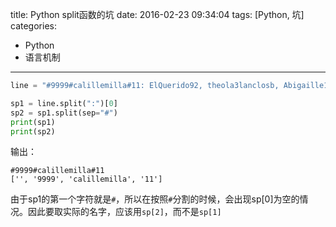 title: Python split函数的坑
date: 2016-02-23 09:34:04
tags: [Python, 坑]
categories: 
- Python
- 语言机制
---


```python
line = "#9999#calillemilla#11: ElQuerido92, theola3lanclosb, Abigaille19, myherolancelot, dzastin03, DECIJEZ, lostsoul1987, canderse, ktornbjerg, L1nc0ln, BigDumbFate,"

sp1 = line.split(":")[0]
sp2 = sp1.split(sep="#")
print(sp1)
print(sp2)
```
<!--more-->

输出：
```
#9999#calillemilla#11
['', '9999', 'calillemilla', '11']
```

由于sp1的第一个字符就是`#`，所以在按照`#`分割的时候，会出现sp[0]为空的情况。因此要取实际的名字，应该用`sp[2]`，而不是`sp[1]`

